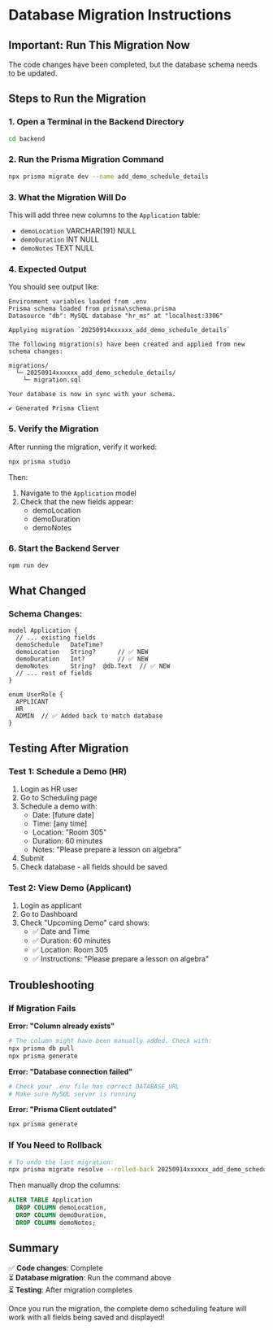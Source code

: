 # Database Migration Instructions

## Important: Run This Migration Now

The code changes have been completed, but the database schema needs to be updated.

## Steps to Run the Migration

### 1. Open a Terminal in the Backend Directory

```bash
cd backend
```

### 2. Run the Prisma Migration Command

```bash
npx prisma migrate dev --name add_demo_schedule_details
```

### 3. What the Migration Will Do

This will add three new columns to the `Application` table:

- `demoLocation` VARCHAR(191) NULL
- `demoDuration` INT NULL
- `demoNotes` TEXT NULL

### 4. Expected Output

You should see output like:

```
Environment variables loaded from .env
Prisma schema loaded from prisma\schema.prisma
Datasource "db": MySQL database "hr_ms" at "localhost:3306"

Applying migration `20250914xxxxxx_add_demo_schedule_details`

The following migration(s) have been created and applied from new schema changes:

migrations/
  └─ 20250914xxxxxx_add_demo_schedule_details/
    └─ migration.sql

Your database is now in sync with your schema.

✔ Generated Prisma Client
```

### 5. Verify the Migration

After running the migration, verify it worked:

```bash
npx prisma studio
```

Then:

1. Navigate to the `Application` model
2. Check that the new fields appear:
   - demoLocation
   - demoDuration
   - demoNotes

### 6. Start the Backend Server

```bash
npm run dev
```

## What Changed

### Schema Changes:

```prisma
model Application {
  // ... existing fields
  demoSchedule   DateTime?
  demoLocation   String?      // ✅ NEW
  demoDuration   Int?         // ✅ NEW
  demoNotes      String?  @db.Text  // ✅ NEW
  // ... rest of fields
}

enum UserRole {
  APPLICANT
  HR
  ADMIN  // ✅ Added back to match database
}
```

## Testing After Migration

### Test 1: Schedule a Demo (HR)

1. Login as HR user
2. Go to Scheduling page
3. Schedule a demo with:
   - Date: [future date]
   - Time: [any time]
   - Location: "Room 305"
   - Duration: 60 minutes
   - Notes: "Please prepare a lesson on algebra"
4. Submit
5. Check database - all fields should be saved

### Test 2: View Demo (Applicant)

1. Login as applicant
2. Go to Dashboard
3. Check "Upcoming Demo" card shows:
   - ✅ Date and Time
   - ✅ Duration: 60 minutes
   - ✅ Location: Room 305
   - ✅ Instructions: "Please prepare a lesson on algebra"

## Troubleshooting

### If Migration Fails

**Error: "Column already exists"**

```bash
# The column might have been manually added. Check with:
npx prisma db pull
npx prisma generate
```

**Error: "Database connection failed"**

```bash
# Check your .env file has correct DATABASE_URL
# Make sure MySQL server is running
```

**Error: "Prisma Client outdated"**

```bash
npx prisma generate
```

### If You Need to Rollback

```bash
# To undo the last migration:
npx prisma migrate resolve --rolled-back 20250914xxxxxx_add_demo_schedule_details
```

Then manually drop the columns:

```sql
ALTER TABLE Application
  DROP COLUMN demoLocation,
  DROP COLUMN demoDuration,
  DROP COLUMN demoNotes;
```

## Summary

✅ **Code changes**: Complete  
⏳ **Database migration**: Run the command above  
⏳ **Testing**: After migration completes

Once you run the migration, the complete demo scheduling feature will work with all fields being saved and displayed!
